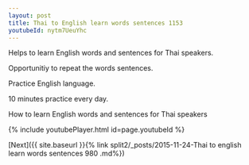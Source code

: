 ```yaml
---
layout: post
title: Thai to English learn words sentences 1153 
youtubeId: nytm7UeuYhc
---
```

 
 
Helps to learn English words and sentences for Thai speakers.

Opportunitiy to repeat the words sentences. 

Practice English language. 
 
10 minutes practice every day. 
 
How to learn English words and sentences for Thai speakers 
 
{% include youtubePlayer.html id=page.youtubeId %}
 
 
[Next]({{ site.baseurl }}{% link  split2/_posts/2015-11-24-Thai to english learn words sentences 980 .md%})
 
